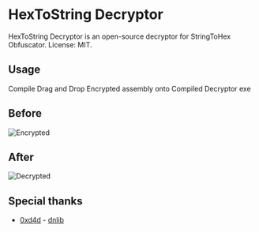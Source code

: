 # HexToString Decryptor
HexToString Decryptor is an open-source decryptor for StringToHex Obfuscator. License: MIT.

## Usage
Compile Drag and Drop Encrypted assembly onto Compiled Decryptor exe

## Before
![Encrypted](https://github.com/autumnlikescode/HexToString-Decryptor/assets/102363146/5b8cb63d-02c5-4ec3-9edd-06702d992619)

## After
![Decrypted](https://github.com/autumnlikescode/HexToString-Decryptor/assets/102363146/442aa82f-dabf-4183-bc3c-05a552e388ab)

## Special thanks
 * [0xd4d](https://github.com/0xd4d) - [dnlib](https://github.com/0xd4d/dnlib)
